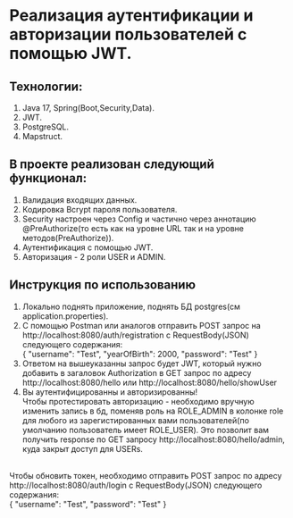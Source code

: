 # Реализация аутентификации и авторизации пользователей с помощью JWT.

## Технологии:
1. Java 17, Spring(Boot,Security,Data).
2. JWT.
3. PostgreSQL.
4. Mapstruct.

## В проекте реализован следующий функционал:
1. Валидация входящих данных.
2. Кодировка Bcrypt пароля пользователя.
3. Security настроен через Config и частично через аннотацию @PreAuthorize(то есть как на уровне URL так и на уровне методов(PreAuthorize)).
4. Аутентификация с помощью JWT.
5. Авторизация - 2 роли USER и ADMIN.

## Инструкция по использованию
1. Локально поднять приложение, поднять БД postgres(см application.properties).
2. С помощью Postman или аналогов отправить POST запрос на http://localhost:8080/auth/registration с RequestBody(JSON) следующего содержания:<br>
{
    "username": "Test",
    "yearOfBirth": 2000,
    "password": "Test"
}<br>
4. Ответом на вышеуказанны запрос будет JWT, который нужно добавить в загаловок Authorization в GET запрос по адресу http://localhost:8080/hello или http://localhost:8080/hello/showUser
5. Вы аутентифицированны и авторизированны!<br>
Чтобы протестировать авторизацию - необходимо вручную изменить запись в бд, поменяв роль на ROLE_ADMIN в колонке role для любого из зарегистированных вами пользователей(по умолчанию пользователь имеет ROLE_USER). Это позволит вам получить response по GET запросу http://localhost:8080/hello/admin, куда закрыт доступ для USERs.
<br>
Чтобы обновить токен, необходимо отправить POST запрос по адресу http://localhost:8080/auth/login с RequestBody(JSON) следующего содержания:<br>
{
    "username": "Test",
    "password": "Test"
}<br>
